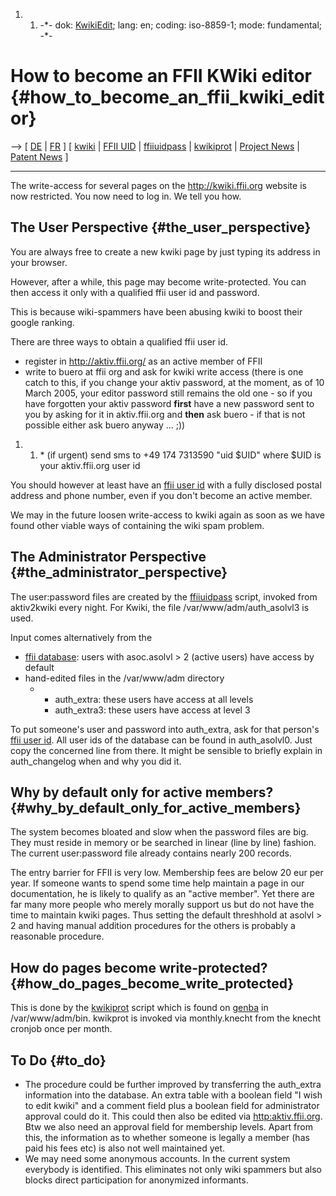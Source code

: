 1.  1.  -\*- dok: [KwikiEdit](KwikiEdit "wikilink"); lang: en; coding:
        iso-8859-1; mode: fundamental; -\*-

# How to become an FFII KWiki editor {#how_to_become_an_ffii_kwiki_editor}

\--\> \[ [ DE](KwikiEditDe "wikilink") \| [ FR](KwikiEditFr "wikilink")
\] \[ [ kwiki](KwikiEn "wikilink") \| [ FFII UID](FfiiUidEn "wikilink")
\| [ ffiiuidpass](FfiiUidPassEn "wikilink") \| [
kwikiprot](KwikiProtEn "wikilink") \| [ Project
News](FfiiprojNewsEn "wikilink") \| [ Patent
News](SwpatcninoEn "wikilink") \]

------------------------------------------------------------------------

The write-access for several pages on the <http://kwiki.ffii.org>
website is now restricted. You now need to log in. We tell you how.

## The User Perspective {#the_user_perspective}

You are always free to create a new kwiki page by just typing its
address in your browser.

However, after a while, this page may become write-protected. You can
then access it only with a qualified ffii user id and password.

This is because wiki-spammers have been abusing kwiki to boost their
google ranking.

There are three ways to obtain a qualified ffii user id.

-   register in <http://aktiv.ffii.org/> as an active member of FFII
-   write to buero at ffii org and ask for kwiki write access (there is
    one catch to this, if you change your aktiv password, at the moment,
    as of 10 March 2005, your editor password still remains the old
    one - so if you have forgotten your aktiv password **first** have a
    new password sent to you by asking for it in aktiv.ffii.org and
    **then** ask buero - if that is not possible either ask buero anyway
    \... ;))

1.  1.  \* (if urgent) send sms to +49 174 7313590 \"uid \$UID\" where
        \$UID is your aktiv.ffii.org user id

You should however at least have an [ ffii user
id](FfiiUidEn "wikilink") with a fully disclosed postal address and
phone number, even if you don\'t become an active member.

We may in the future loosen write-access to kwiki again as soon as we
have found other viable ways of containing the wiki spam problem.

## The Administrator Perspective {#the_administrator_perspective}

The user:password files are created by the [
ffiiuidpass](FfiiUidPassEn "wikilink") script, invoked from aktiv2kwiki
every night. For Kwiki, the file /var/www/adm/auth_asolvl3 is used.

Input comes alternatively from the

-   [ ffii database](MlhtDbEn "wikilink"): users with asoc.asolvl \> 2
    (active users) have access by default
-   hand-edited files in the /var/www/adm directory
    -   -   auth_extra: these users have access at all levels
        -   auth_extra3: these users have access at level 3

To put someone\'s user and password into auth_extra, ask for that
person\'s [ ffii user id](FfiiUidEn "wikilink"). All user ids of the
database can be found in auth_asolvl0. Just copy the concerned line from
there. It might be sensible to briefly explain in auth_changelog when
and why you did it.

## Why by default only for active members? {#why_by_default_only_for_active_members}

The system becomes bloated and slow when the password files are big.
They must reside in memory or be searched in linear (line by line)
fashion. The current user:password file already contains nearly 200
records.

The entry barrier for FFII is very low. Membership fees are below 20 eur
per year. If someone wants to spend some time help maintain a page in
our documentation, he is likely to qualify as an \"active member\". Yet
there are far many more people who merely morally support us but do not
have the time to maintain kwiki pages. Thus setting the default
threshhold at asolvl \> 2 and having manual addition procedures for the
others is probably a reasonable procedure.

## How do pages become write-protected? {#how_do_pages_become_write_protected}

This is done by the [ kwikiprot](KwikiProtEn "wikilink") script which is
found on [ genba](GenbaEn "wikilink") in /var/www/adm/bin. kwikprot is
invoked via monthly.knecht from the knecht cronjob once per month.

## To Do {#to_do}

-   The procedure could be further improved by transferring the
    auth_extra information into the database. An extra table with a
    boolean field \"I wish to edit kwiki\" and a comment field plus a
    boolean field for administrator approval could do it. This could
    then also be edited via <http:aktiv.ffii.org>. Btw we also need an
    approval field for membership levels. Apart from this, the
    information as to whether someone is legally a member (has paid his
    fees etc) is also not well maintained yet.
-   We may need some anonymous accounts. In the current system everybody
    is identified. This eliminates not only wiki spammers but also
    blocks direct participation for anonymized informants.
